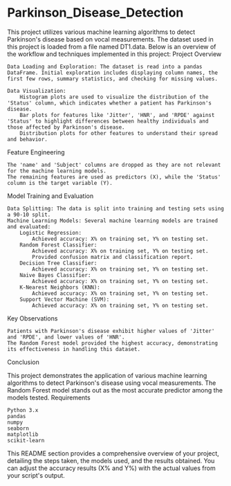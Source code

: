 # Parkinson_Disease_Detection
This project utilizes various machine learning algorithms to detect Parkinson's disease based on vocal measurements. The dataset used in this project is loaded from a file named DT1.data. Below is an overview of the workflow and techniques implemented in this project:
Project Overview

    Data Loading and Exploration: The dataset is read into a pandas DataFrame. Initial exploration includes displaying column names, the first few rows, summary statistics, and checking for missing values.

    Data Visualization:
        Histogram plots are used to visualize the distribution of the 'Status' column, which indicates whether a patient has Parkinson's disease.
        Bar plots for features like 'Jitter', 'HNR', and 'RPDE' against 'Status' to highlight differences between healthy individuals and those affected by Parkinson's disease.
        Distribution plots for other features to understand their spread and behavior.

Feature Engineering

    The 'name' and 'Subject' columns are dropped as they are not relevant for the machine learning models.
    The remaining features are used as predictors (X), while the 'Status' column is the target variable (Y).

Model Training and Evaluation

    Data Splitting: The data is split into training and testing sets using a 90-10 split.
    Machine Learning Models: Several machine learning models are trained and evaluated:
        Logistic Regression:
            Achieved accuracy: X% on training set, Y% on testing set.
        Random Forest Classifier:
            Achieved accuracy: X% on training set, Y% on testing set.
            Provided confusion matrix and classification report.
        Decision Tree Classifier:
            Achieved accuracy: X% on training set, Y% on testing set.
        Naive Bayes Classifier:
            Achieved accuracy: X% on training set, Y% on testing set.
        K-Nearest Neighbors (KNN):
            Achieved accuracy: X% on training set, Y% on testing set.
        Support Vector Machine (SVM):
            Achieved accuracy: X% on training set, Y% on testing set.

Key Observations

    Patients with Parkinson's disease exhibit higher values of 'Jitter' and 'RPDE', and lower values of 'HNR'.
    The Random Forest model provided the highest accuracy, demonstrating its effectiveness in handling this dataset.

Conclusion

This project demonstrates the application of various machine learning algorithms to detect Parkinson's disease using vocal measurements. The Random Forest model stands out as the most accurate predictor among the models tested.
Requirements

    Python 3.x
    pandas
    numpy
    seaborn
    matplotlib
    scikit-learn

This README section provides a comprehensive overview of your project, detailing the steps taken, the models used, and the results obtained. You can adjust the accuracy results (X% and Y%) with the actual values from
your script's output.
